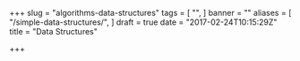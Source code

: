 +++
slug = "algorithms-data-structures"
tags = [
  "",
]
banner = ""
aliases = [
  "/simple-data-structures/",
]
draft = true
date = "2017-02-24T10:15:29Z"
title = "Data Structures"

+++
